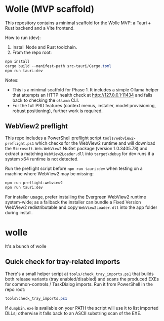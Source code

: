 # Wolle (MVP scaffold)

This repository contains a minimal scaffold for the Wolle MVP: a Tauri + Rust backend and a Vite frontend.

How to run (dev):

1. Install Node and Rust toolchain.
2. From the repo root:

```powershell
npm install
cargo build --manifest-path src-tauri/Cargo.toml
npm run tauri:dev
```

Notes:
- This is a minimal scaffold for Phase 1. It includes a simple Ollama helper that attempts an HTTP health check at http://127.0.0.1:11434 and falls back to checking the `ollama` CLI.
- For the full PRD features (context menus, installer, model provisioning, robust positioning), further work is required.

WebView2 preflight
-------------------
This repo includes a PowerShell preflight script `tools/webview2-preflight.ps1` which checks for the WebView2 runtime and will download the `Microsoft.Web.WebView2` NuGet package (version 1.0.3405.78) and extract a matching `WebView2Loader.dll` into `target\debug` for dev runs if a system x64 runtime is not detected.

Run the preflight script before `npm run tauri:dev` when testing on a machine where WebView2 may be missing:

```powershell
npm run preflight:webview2
npm run tauri:dev
```

For installer usage, prefer installing the Evergreen WebView2 runtime system-wide; as a fallback the installer can bundle a Fixed Version WebView2 redistributable and copy `WebView2Loader.dll` into the app folder during install.

# wolle
It's a bunch of wolle

Quick check for tray-related imports
-----------------------------------

There's a small helper script at `tools/check_tray_imports.ps1` that builds both release variants (tray enabled/disabled) and scans the produced EXEs for common-controls / TaskDialog imports. Run it from PowerShell in the repo root:

```powershell
tools\check_tray_imports.ps1
```

If `dumpbin.exe` is available on your PATH the script will use it to list imported DLLs; otherwise it falls back to an ASCII substring scan of the EXE.
